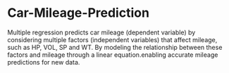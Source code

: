 # Car-Mileage-Prediction
Multiple regression predicts car mileage (dependent variable) by considering multiple factors (independent variables) that affect mileage, such as HP, VOL, SP and WT. By modeling the relationship between these factors and mileage through a linear equation.enabling accurate mileage predictions for new data.
